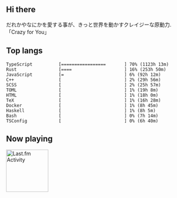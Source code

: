 <!-- deno-fmt-ignore-file -->
## Hi there

だれかやなにかを愛する事が、きっと世界を動かすクレイジーな原動力. 「Crazy for You」



## Top langs

```
TypeScript          [=================       ] 70% (1123h 13m)
Rust                [====                    ] 16% (253h 50m)
JavaScript          [=                       ] 6% (92h 12m)
C++                 [                        ] 2% (29h 56m)
SCSS                [                        ] 2% (25h 57m)
TOML                [                        ] 1% (19h 8m)
HTML                [                        ] 1% (18h 0m)
TeX                 [                        ] 1% (16h 28m)
Docker              [                        ] 1% (8h 45m)
Haskell             [                        ] 1% (8h 5m)
Bash                [                        ] 0% (7h 14m)
TSConfig            [                        ] 0% (6h 40m)
```


## Now playing


<a href="https://github.com/kiosion/toru">
  <picture>
    <source media="(prefers-color-scheme: dark)" srcset="https://toru.kio.dev/api/v1/re-taro?blur&border_width=0&border_radius=26&theme=nord">
    <source media="(prefers-color-scheme: light)" srcset="https://toru.kio.dev/api/v1/re-taro?blur&border_width=0&border_radius=26&theme=light">
    <img alt="Last.fm Activity" src="https://toru.kio.dev/api/v1/re-taro?blur&border_width=0&border_radius=26" height="115" />
  </picture>
</a>
